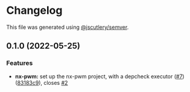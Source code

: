 # Changelog

This file was generated using [@jscutlery/semver](https://github.com/jscutlery/semver).

## 0.1.0 (2022-05-25)


### Features

* **nx-pwm:** set up the nx-pwm project, with a depcheck executor ([#7](https://github.com/gioragutt/nx-pwm/issues/7)) ([83183c9](https://github.com/gioragutt/nx-pwm/commit/83183c9644d0c8b1ebae5f0192fa376dc2b7622c)), closes [#2](https://github.com/gioragutt/nx-pwm/issues/2)
